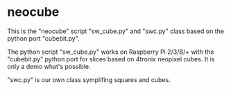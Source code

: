 # neocube

This is the "neocube" script "sw_cube.py" and "swc.py" class based on the python port "cubebit.py".

The python script "sw_cube.py" works on Raspberry Pi 2/3/B/+ with the "cubebit.py" python port for slices based on 4tronix neopixel cubes. It is only a demo what's possible. 

"swc.py" is our own class symplifing squares and cubes.

